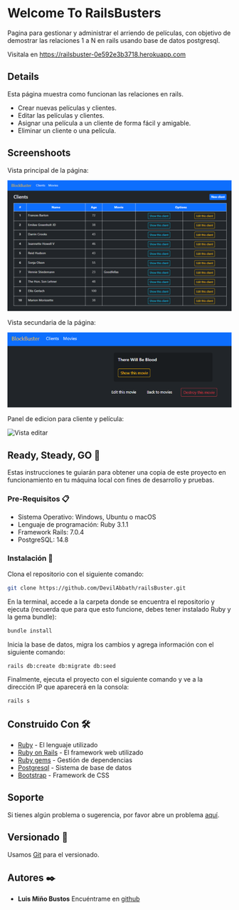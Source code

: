 # Welcome To RailsBusters

Pagina para gestionar y administrar el arriendo de películas, con objetivo de demostrar las relaciones 1 a N en rails usando base de datos postgresql.

Visitala en https://railsbuster-0e592e3b3718.herokuapp.com

## Details

Esta página muestra como funcionan las relaciones en rails.

- Crear nuevas películas y clientes.
- Editar las películas y clientes.
- Asignar una película a un cliente de forma fácil y amigable.
- Eliminar un cliente o una película.

## Screenshoots

Vista principal de la página:

![Vista principal](/public/client.png)

Vista secundaria de la página:

![Vista secundaria](/public/movieview.png)

Panel de edicion para cliente y película:

![Vista editar](/public/movie.png)

## Ready, Steady, GO 🚀

Estas instrucciones te guiarán para obtener una copia de este proyecto en funcionamiento en tu máquina local con fines de desarrollo y pruebas.

### Pre-Requisitos 📋

- Sistema Operativo: Windows, Ubuntu o macOS
- Lenguaje de programación: Ruby 3.1.1
- Framework Rails: 7.0.4
- PostgreSQL: 14.8

### Instalación 🔧

Clona el repositorio con el siguiente comando:

```bash
git clone https://github.com/DevilAbbath/railsBuster.git
```

En la terminal, accede a la carpeta donde se encuentra el repositorio y ejecuta (recuerda que para que esto funcione, debes tener instalado Ruby y la gema bundle):

```bash
bundle install
```

Inicia la base de datos, migra los cambios y agrega información con el siguiente comando:

```bash
rails db:create db:migrate db:seed
```

Finalmente, ejecuta el proyecto con el siguiente comando y ve a la dirección IP que aparecerá en la consola:

```bash
rails s
```

## Construido Con 🛠️

- [Ruby](https://www.ruby-lang.org/es/) - El lenguaje utilizado
- [Ruby on Rails](https://rubyonrails.org) - El framework web utilizado
- [Ruby gems](https://rubygems.org) - Gestión de dependencias
- [Postgresql](https://www.postgresql.org) - Sistema de base de datos
- [Bootstrap](https://getbootstrap.com/) - Framework de CSS

## Soporte

Si tienes algún problema o sugerencia, por favor abre un problema [aquí](https://github.com/DevilAbbath/railsBuster/issues).

## Versionado 📌

Usamos [Git](https://git-scm.com) para el versionado.

## Autores ✒️

- **Luis Miño Bustos** Encuéntrame en [github](https://github.com/DevilAbbath)
